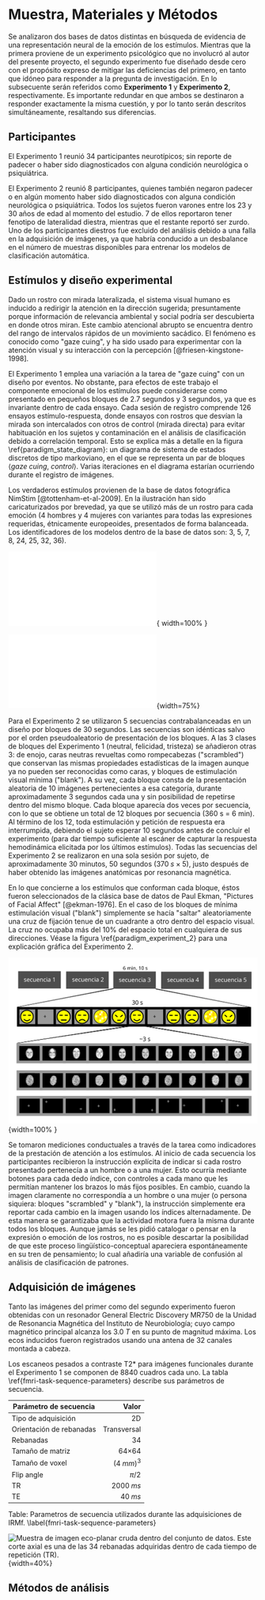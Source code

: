 # Muestra, Materiales y Métodos

Se analizaron dos bases de datos distintas en búsqueda de evidencia de
una representación neural de la emoción de los estímulos. Mientras que
la primera proviene de un experimento psicológico que no involucró al
autor del presente proyecto, el segundo experimento fue diseñado desde
cero con el propósito expreso de mitigar las deficiencias del primero,
en tanto que idóneo para responder a la pregunta de investigación. En
lo subsecuente serán referidos como __Experimento 1__ y __Experimento 2__,
respectivamente. Es importante redundar en que ambos se
destinaron a responder exactamente la misma cuestión, y por lo tanto
serán descritos simultáneamente, resaltando sus diferencias.

## Participantes


El Experimento 1 reunió 34 participantes neurotípicos; sin reporte de
padecer o haber sido diagnosticados con alguna condición neurológica o
psiquiátrica.

<!-- [describir muestra demográficamente]. -->

El Experimento 2 reunió 8 participantes, quienes también negaron
padecer o en algún momento haber sido diagnosticados con alguna
condición neurológica o psiquiátrica. Todos los sujetos fueron varones
entre los 23 y 30 años de edad al momento del estudio. 7 de ellos
reportaron tener fenotipo de lateralidad diestra, mientras que el
restante reportó ser zurdo. Uno de los participantes diestros fue
excluido del análisis debido a una falla en la adquisición de
imágenes, ya que habría conducido a un desbalance en el número de
muestras disponibles para entrenar los modelos de clasificación
automática.

## Estímulos y diseño experimental

Dado un rostro con mirada lateralizada, el sistema visual humano es
inducido a redirigir la atención en la dirección sugerida;
presuntamente porque información de relevancia ambiental y social
podría ser descubierta en donde otros miran. Este cambio atencional
abrupto se encuentra dentro del rango de intervalos rápidos de un
movimiento sacádico. El fenómeno es conocido como "gaze cuing", y ha
sido usado para experimentar con la atención visual y
su interacción con la percepción [@friesen-kingstone-1998].

El Experimento 1 emplea una variación a la tarea de "gaze cuing" con
un diseño por eventos. No obstante, para efectos de este trabajo el
componente emocional de los estímulos puede considerarse como
presentado en pequeños bloques de 2.7 segundos y 3 segundos, ya que es
invariante dentro de cada ensayo. Cada sesión de registro comprende
126 ensayos estímulo-respuesta, donde ensayos con rostros que desvían
la mirada son intercalados con otros de control (mirada directa) para
evitar habituación en los sujetos y contaminación en el análisis de
clasificación debido a correlación temporal. Esto se explica más a
detalle en la figura \ref{paradigm_state_diagram}: un diagrama de
sistema de estados discretos de tipo markoviano, en el que se
representa un par de bloques
$\left<gaze\;cuing,\;control\right>$. Varias iteraciones en el
diagrama estarían ocurriendo durante el registro de imágenes.

Los verdaderos estímulos provienen de la base de datos fotográfica
NimStim [@tottenham-et-al-2009]. En la ilustración han sido
caricaturizados por brevedad, ya que se utilizó más de un rostro para
cada emoción (4 hombres y 4 mujeres con variantes para todas las
expresiones requeridas, étnicamente europeoides, presentados de forma
balanceada. Los identificadores de los modelos dentro de la base de
datos son: 3, 5, 7, 8, 24, 25, 32, 36).

![Paradigma de _gaze cuing_. Los nodos representan estímulos visuales,
su orden de presentación es indicado usando flechas. A menos que se
indique lo contrario, la probabilidad de transición desde un nodo se
distribuye equitativamente entre todas las flechas salientes (los
ensayos se presentaron pseudoaleatoriamente). Se le pidió a los
participantes que buscaran un objetivo (asterisco) y que presionaran
el botón izquierdo o derecho, según la posición del objetivo relativo
a la cara. El espectro de expresiones probadas (neutral, feliz,
triste; seguidas ya fuera por un objetivo congruente o incongruente
con la mirada) fue dividido y contrabalanceado en tres secuencias,
para mantener los ensayos suficientemente cortos. Las flechas
coloridas indican combinaciones específicas a una de las tres
secuencias. \label{paradigm_state_diagram}](source/figures/paradigm_state_diagram/paradigm_state_diagram.pdf){
width=100% }

![Para propósitos del etiquetado de datos de entrenamiento y prueba de
clasificación mediante aprendizaje de máquinas, los estados de
estimulación de la figura \ref{paradigm_state_diagram} pueden ser
condensados en los metaestados emocionales aquí
mostrados. \label{paradigm_state_diagram_simplified}](source/figures/paradigm_state_diagram/paradigm_state_diagram_(simplified).pdf){width=75%}

Para el Experimento 2 se utilizaron 5 secuencias contrabalanceadas en
un diseño por bloques de 30 segundos. Las secuencias son idénticas
salvo por el orden pseudoaleatorio de presentación de los bloques. A
las 3 clases de bloques del Experimento 1 (neutral, felicidad,
tristeza) se añadieron otras 3: de enojo, caras neutras revueltas como
rompecabezas ("scrambled") que conservan las mismas propiedades
estadísticas de la imagen aunque ya no pueden ser reconocidas como
caras, y bloques de estimulación visual mínima ("blank"). A su vez,
cada bloque consta de la presentación aleatoria de 10 imágenes
pertenecientes a esa categoría, durante aproximadamente 3 segundos
cada una y sin posibilidad de repetirse dentro del mismo bloque. Cada
bloque aparecía dos veces por secuencia, con lo que se obtiene un
total de 12 bloques por secuencia (360 s = 6 min). Al término de los
12, toda estimulación y petición de respuesta era interrumpida,
debiendo el sujeto esperar 10 segundos antes de concluir el
experimento (para dar tiempo suficiente al escáner de capturar la
respuesta hemodinámica elicitada por los últimos estímulos). Todas las
secuencias del Experimento 2 se realizaron en una sola sesión por
sujeto, de aproximadamente 30 minutos, 50 segundos ($370 \; s \;
\times \; 5$), justo después de haber obtenido las imágenes anatómicas
por resonancia magnética.

En lo que concierne a los estímulos que conforman cada bloque, éstos
fueron seleccionados de la clásica base de datos de Paul Ekman,
"Pictures of Facial Affect" [@ekman-1976]. En el caso de los bloques
de mínima estimulación visual ("blank") simplemente se hacía "saltar"
aleatoriamente una cruz de fijación tenue de un cuadrante a otro
dentro del espacio visual. La cruz no ocupaba más del 10% del espacio
total en cualquiera de sus direcciones. Véase la figura
\ref{paradigm_experiment_2} para una explicación gráfica del
Experimento 2.

<!-- reportar en tabla las fotografías usadas -->

![Paradigma por bloques del Experimento 2. El eje horizontal representa el paso del tiempo. Los rectángulos corresponden a unidades de estimulación (secuencias, bloques y estímulos individuales). \label{paradigm_experiment_2}](source/figures/paradigm_experiment_2.svg){width=100% }

Se tomaron mediciones conductuales a través de la tarea como
indicadores de la prestación de atención a los estímulos. Al inicio de
cada secuencia los participantes recibieron la instrucción explícita
de indicar si cada rostro presentado pertenecía a un hombre o a una
mujer. Esto ocurría mediante botones para cada dedo índice, con
controles a cada mano que les permitían mantener los brazos lo más
fijos posibles. En cambio, cuando la imagen claramente no correspondía
a un hombre o una mujer (o persona siquiera: bloques "scrambled" y
"blank"), la instrucción simplemente era reportar cada cambio en la
imagen usando los índices alternadamente. De esta manera se
garantizaba que la actividad motora fuera la misma durante todos los
bloques. Aunque jamás se les pidió catalogar o pensar en la expresión
o emoción de los rostros, no es posible descartar la posibilidad de
que este proceso lingüístico-conceptual apareciera espontáneamente en
su tren de pensamiento; lo cual añadiría una variable de confusión al
análisis de clasificación de patrones.

## Adquisición de imágenes

Tanto las imágenes del primer como del segundo experimento fueron
obtenidas con un resonador General Electric Discovery MR750 de la
Unidad de Resonancia Magnética del Instituto de Neurobiología; cuyo
campo magnético principal alcanza los $3.0\;T$ en su punto de magnitud
máxima. Los ecos inducidos fueron registrados usando una antena de 32
canales montada a cabeza.

Los escaneos pesados a contraste T2* para imágenes funcionales durante
el Experimento 1 se componen de 8840 cuadros cada uno. La tabla
\ref{fmri-task-sequence-parameters} describe sus parámetros de
secuencia.

| Parámetro de secuencia | Valor       |
|--------------------|------------:|
| Tipo de adquisición   | 2D          |
| Orientación de rebanadas  | Transversal |
| Rebanadas             | $34$          |
| Tamaño de matriz        | $64$×$64$       |
| Tamaño de voxel         | $(4\;mm)^3$ |
| Flip angle         | $\pi/2$      |
| TR                 | $2000\;ms$  |
| TE                 | $40\;ms$    |

Table: Parametros de secuencia utilizados durante las adquisiciones de
IRMf. \label{fmri-task-sequence-parameters}

![Muestra de imagen eco-planar cruda dentro del conjunto de
datos. Este corte axial es una de las 34 rebanadas adquiridas dentro
de cada tiempo de repetición
(TR).](source/figures/sample-raw-image.png){width=40%}

## Métodos de análisis

<!-- (pipeline: DICOM -> NIFTI, volbrain, Feat prepro, atlases/masks, pymvpa, etc) -->

<!-- After routine preprocessing, linear SVM classifiers (one per subject -->
<!-- and contrast) were trained with all non-trivial combinations of face -->
<!-- classes (16 samples per class for the first experiment, 150 for the -->
<!-- second one). Parcel-based dimensionality reduction was attempted for -->
<!-- the second dataset in addition to whole-brain analysis. Within-subject -->
<!-- performances were estimated using leave-one-out (first experiment) and -->
<!-- 5-fold (second experiment) cross-validation, then compared to the null -->
<!-- hypothesis estimated using the Monte-Carlo method (5000 -->
<!-- training-partition label permutations). -->

<!-- Uno de los inconvenientes de estos métodos radica en la promiscuidad -->
<!-- con la que consumen variables que faciliten la clasificación, -->
<!-- independientemente de si tienen conexión causal a la variable -->
<!-- respuesta de interés. Los hallazgos hechos con MVPA y neuroimagen -->
<!-- podrían maridarse con estudios que irrumpan en la función de los -->
<!-- correlatos (como lesiones, manipulación farmacológica o estimulación -->
<!-- magnética transcraneal) para validar la relevancia de las conexiones -->
<!-- estadísticas. -->
